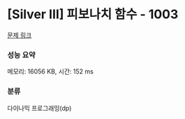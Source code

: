 # [Silver III] 피보나치 함수 - 1003 

[문제 링크](https://www.acmicpc.net/problem/1003) 

### 성능 요약

메모리: 16056 KB, 시간: 152 ms

### 분류

다이나믹 프로그래밍(dp)

